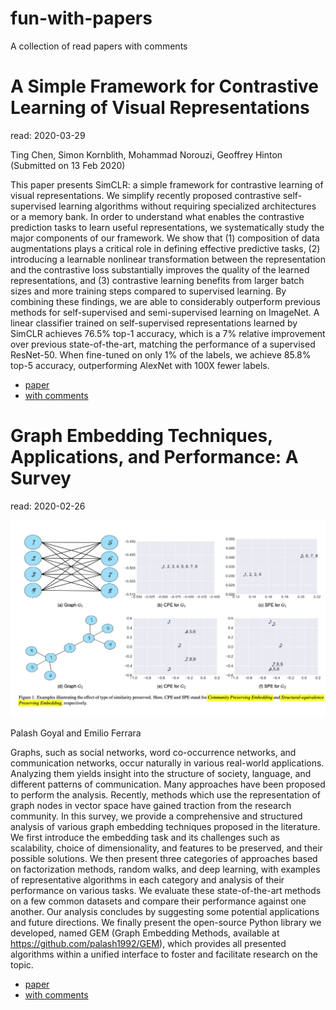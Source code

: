 # fun-with-papers

A collection of read papers with comments

# A Simple Framework for Contrastive Learning of Visual Representations
read: 2020-03-29

Ting Chen, Simon Kornblith, Mohammad Norouzi, Geoffrey Hinton
(Submitted on 13 Feb 2020)

This paper presents SimCLR: a simple framework for contrastive learning of visual representations. We simplify recently proposed contrastive self-supervised learning algorithms without requiring specialized architectures or a memory bank. In order to understand what enables the contrastive prediction tasks to learn useful representations, we systematically study the major components of our framework. We show that (1) composition of data augmentations plays a critical role in defining effective predictive tasks, (2) introducing a learnable nonlinear transformation between the representation and the contrastive loss substantially improves the quality of the learned representations, and (3) contrastive learning benefits from larger batch sizes and more training steps compared to supervised learning. By combining these findings, we are able to considerably outperform previous methods for self-supervised and semi-supervised learning on ImageNet. A linear classifier trained on self-supervised representations learned by SimCLR achieves 76.5% top-1 accuracy, which is a 7% relative improvement over previous state-of-the-art, matching the performance of a supervised ResNet-50. When fine-tuned on only 1% of the labels, we achieve 85.8% top-5 accuracy, outperforming AlexNet with 100X fewer labels.

- [paper](https://arxiv.org/abs/2002.05709)
- [with comments](2002.05709.pdf)


# Graph Embedding Techniques, Applications, and Performance: A Survey
read: 2020-02-26

![](./images/1705.02801v4.png)

Palash Goyal and Emilio Ferrara

Graphs, such as social networks, word co-occurrence networks, and communication networks, occur naturally in various real-world applications. Analyzing them yields insight into the structure of society, language, and different patterns of communication. Many approaches have been proposed to perform the analysis. Recently, methods which use the representation of graph nodes in vector space have gained traction from the research community. In this survey, we provide a comprehensive and structured analysis of various graph embedding techniques proposed in the literature. We first introduce the embedding task and its challenges such as scalability, choice of dimensionality, and features to be preserved, and their possible solutions. We then present three categories of approaches based on factorization methods, random walks, and deep learning, with examples of representative algorithms in each category and analysis of their performance on various tasks. We evaluate these state-of-the-art methods on a few common datasets and compare their performance against one another. Our analysis concludes by suggesting some potential applications and future directions. We finally present the open-source Python library we developed, named GEM (Graph Embedding Methods, available at https://github.com/palash1992/GEM), which provides all presented algorithms within a unified interface to foster and facilitate research on the topic.

- [paper](https://arxiv.org/abs/1705.02801)
- [with comments](1705.02801v4_edit_v2.pdf)
